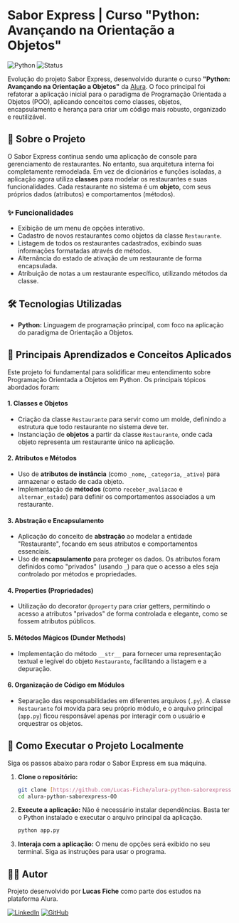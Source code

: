 # Sabor Express | Curso "Python: Avançando na Orientação a Objetos"

![Python](https://img.shields.io/badge/Python-3.10+-blue?logo=python&logoColor=yellow)
![Status](https://img.shields.io/badge/Status-Concluído-brightgreen)

Evolução do projeto Sabor Express, desenvolvido durante o curso **"Python: Avançando na Orientação a Objetos"** da [Alura](https://www.alura.com.br). O foco principal foi refatorar a aplicação inicial para o paradigma de Programação Orientada a Objetos (POO), aplicando conceitos como classes, objetos, encapsulamento e herança para criar um código mais robusto, organizado e reutilizável.

## 🚀 Sobre o Projeto

O Sabor Express continua sendo uma aplicação de console para gerenciamento de restaurantes. No entanto, sua arquitetura interna foi completamente remodelada. Em vez de dicionários e funções isoladas, a aplicação agora utiliza **classes** para modelar os restaurantes e suas funcionalidades. Cada restaurante no sistema é um **objeto**, com seus próprios dados (atributos) e comportamentos (métodos).

### ✨ Funcionalidades

* Exibição de um menu de opções interativo.
* Cadastro de novos restaurantes como objetos da classe `Restaurante`.
* Listagem de todos os restaurantes cadastrados, exibindo suas informações formatadas através de métodos.
* Alternância do estado de ativação de um restaurante de forma encapsulada.
* Atribuição de notas a um restaurante específico, utilizando métodos da classe.

## 🛠️ Tecnologias Utilizadas

* **Python:** Linguagem de programação principal, com foco na aplicação do paradigma de Orientação a Objetos.

## 🧠 Principais Aprendizados e Conceitos Aplicados

Este projeto foi fundamental para solidificar meu entendimento sobre Programação Orientada a Objetos em Python. Os principais tópicos abordados foram:

#### 1. **Classes e Objetos**
   - Criação da classe `Restaurante` para servir como um molde, definindo a estrutura que todo restaurante no sistema deve ter.
   - Instanciação de **objetos** a partir da classe `Restaurante`, onde cada objeto representa um restaurante único na aplicação.

#### 2. **Atributos e Métodos**
   - Uso de **atributos de instância** (como `_nome`, `_categoria`, `_ativo`) para armazenar o estado de cada objeto.
   - Implementação de **métodos** (como `receber_avaliacao` e `alternar_estado`) para definir os comportamentos associados a um restaurante.

#### 3. **Abstração e Encapsulamento**
   - Aplicação do conceito de **abstração** ao modelar a entidade "Restaurante", focando em seus atributos e comportamentos essenciais.
   - Uso de **encapsulamento** para proteger os dados. Os atributos foram definidos como "privados" (usando `_`) para que o acesso a eles seja controlado por métodos e propriedades.

#### 4. **Properties (Propriedades)**
   - Utilização do decorator `@property` para criar getters, permitindo o acesso a atributos "privados" de forma controlada e elegante, como se fossem atributos públicos.

#### 5. **Métodos Mágicos (Dunder Methods)**
   - Implementação do método `__str__` para fornecer uma representação textual e legível do objeto `Restaurante`, facilitando a listagem e a depuração.

#### 6. **Organização de Código em Módulos**
   - Separação das responsabilidades em diferentes arquivos (`.py`). A classe `Restaurante` foi movida para seu próprio módulo, e o arquivo principal (`app.py`) ficou responsável apenas por interagir com o usuário e orquestrar os objetos.

## 📂 Como Executar o Projeto Localmente

Siga os passos abaixo para rodar o Sabor Express em sua máquina.

1.  **Clone o repositório:**
    ```bash
    git clone [https://github.com/Lucas-Fiche/alura-python-saborexpress-OO.git](https://github.com/Lucas-Fiche/alura-python-saborexpress-OO.git)
    cd alura-python-saborexpress-OO
    ```

2.  **Execute a aplicação:**
    Não é necessário instalar dependências. Basta ter o Python instalado e executar o arquivo principal da aplicação.
    ```bash
    python app.py 
    ```

3.  **Interaja com a aplicação:**
    O menu de opções será exibido no seu terminal. Siga as instruções para usar o programa.

## 👨‍💻 Autor

Projeto desenvolvido por **Lucas Fiche** como parte dos estudos na plataforma Alura.

[![LinkedIn](https://img.shields.io/badge/LinkedIn-0A66C2?style=for-the-badge&logo=linkedin&logoColor=white)](www.linkedin.com/in/lucas-fiche-76aa24201)
[![GitHub](https://img.shields.io/badge/GitHub-181717?style=for-the-badge&logo=github&logoColor=white)](https://github.com/Lucas-Fiche)